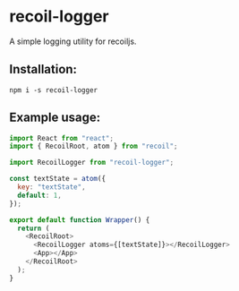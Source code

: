# recoil-logger

A simple logging utility for recoiljs.

## Installation:
`npm i -s recoil-logger`

## Example usage:

```Javascript
import React from "react";
import { RecoilRoot, atom } from "recoil";

import RecoilLogger from "recoil-logger";

const textState = atom({
  key: "textState",
  default: 1,
});

export default function Wrapper() {
  return (
    <RecoilRoot>
      <RecoilLogger atoms={[textState]}></RecoilLogger>
      <App></App>
    </RecoilRoot>
  );
}
```
